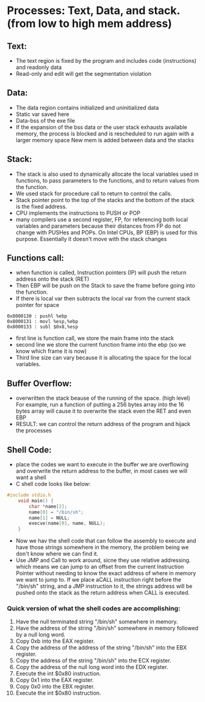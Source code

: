 # Processes: Text, Data, and stack. (from low to high mem address)

## Text:
- The text region is fixed by the program and includes code (instructions) and read­only data
- Read-only and edit will get the segmentation violation


## Data:
- The data region contains initialized and uninitialized data
- Static var saved here
- Data-bss of the exe file
- If the expansion of the bss data or the user stack exhausts available memory, the process is blocked and is rescheduled to run again with a larger memory space
New mem is added between data and the stacks 

## Stack:
- The stack is also used to dynamically allocate the local variables used in functions, to pass parameters to the functions, and to return values from the function. 
- We used stack for procedure call to return to control the calls.
- Stack pointer point to the top  of the stacks and the bottom of the stack is the fixed address.
- CPU implements the instructions to PUSH or POP
- many compilers use a second
register, FP, for referencing both local variables and parameters because their distances from FP do not change
with PUSHes and POPs. On Intel CPUs, BP (EBP) is used for this purpose. Essentially it doesn't move with the stack changes

## Functions call:
- when function is called, Instruction pointers (IP) will push the return address onto the stack (RET)
- Then EBP will be push on the Stack to save the frame before going into the function. 
- If there is local var then subtracts the local var from the current stack pointer for space
```
0x8000130 : pushl %ebp
0x8000131 : movl %esp,%ebp
0x8000133 : subl $0x8,%esp

```
- first line is function call, we store the main frame into the stack
- second line we store the current function frame into the ebp (so we know which frame it is now)
- Third line size can vary because it is allocating the space for the local variables. 


## Buffer Overflow:
- overwritten the stack beause of the running of the space. (high level) For example, run a function of putting a 256 bytes array into the 16 bytes array will cause it to overwrite the stack even the RET and even EBP
- RESULT: we can control the return address of the program and hijack the processes

## Shell Code:
- place the codes we want to execute in the buffer we are overflowing and overwrite the return address to the buffer, in most cases we will want a shell
- C shell code looks like below:

```c
#include stdio.h
    void main() {
        char *name[2];
        name[0] = "/bin/sh";
        name[1] = NULL;
        execve(name[0], name, NULL);
    }
```
- Now we hav the shell code that can follow the assembly to execute and have those strings somewhere in the memory, the problem being we don't know where we can find it.
- Use JMP and Call to work around, sicne they use relative addressing. which means we can jump to an offset from the
current Instruction Pointer without needing to know the exact address of where in memory we want to jump to. If we place aCALL instruction right before the "/bin/sh" string, and a JMP instruction to it, the strings address will be
pushed onto the stack as the return address when CALL is executed.

### Quick version of what the shell codes are accomplishing:
1. Have the null terminated string "/bin/sh" somewhere in memory. 
2. Have the address of the string "/bin/sh" somewhere in memory followed by a null long word.
3. Copy 0xb into the EAX register.
4. Copy the address of the address of the string "/bin/sh" into the EBX register. 
5. Copy the address of the string "/bin/sh" into the ECX register.
6. Copy the address of the null long word into the EDX register. 
7. Execute the int $0x80 instruction. 
8. Copy 0x1 into the EAX register.
9. Copy 0x0 into the EBX register. 
10. Execute the int $0x80 instruction. 
